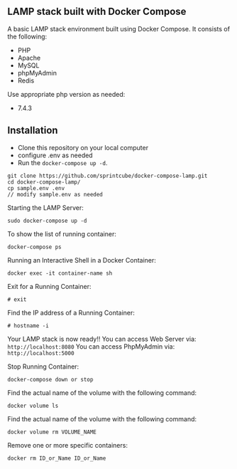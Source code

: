 ## LAMP stack built with Docker Compose

A basic LAMP stack environment built using Docker Compose. It consists of the following:

- PHP
- Apache
- MySQL
- phpMyAdmin
- Redis

Use appropriate php version as needed:

- 7.4.3

## Installation

- Clone this repository on your local computer
- configure .env as needed
- Run the `docker-compose up -d`.

```shell
git clone https://github.com/sprintcube/docker-compose-lamp.git
cd docker-compose-lamp/
cp sample.env .env
// modify sample.env as needed
```

Starting the LAMP Server:
```
sudo docker-compose up -d

```

To show the list of running container:
```
docker-compose ps
```

Running an Interactive Shell in a Docker Container:
```
docker exec -it container-name sh
```

Exit for a Running Container:
```
# exit
```

Find the IP address of a Running Container:
```
# hostname -i
```

Your LAMP stack is now ready!! 
You can access Web Server via: `http://localhost:8080`
You can access PhpMyAdmin via: `http://localhost:5000`

Stop Running Container:
```
docker-compose down or stop

```

Find the actual name of the volume with the following command:
```
docker volume ls

```

Find the actual name of the volume with the following command:
```
docker volume rm VOLUME_NAME

```

Remove one or more specific containers:
```
docker rm ID_or_Name ID_or_Name

```